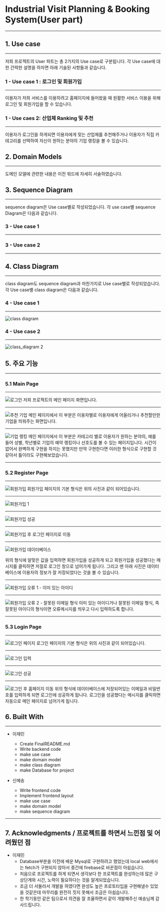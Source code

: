 # Industrial Visit Planning & Booking System(User part)
-----------------------------------------------------


## 1. Use case
-----------------------------------------------------
저희 프로젝트의 User 파트는 총 2가지의 Use case로 구분됩니다.
각 Use case에 대한 간략한 설명을 하자면 아래 기술된 사항들과 같습니다.

### 1 - Use case 1 : 로그인 및 회원가입
-----------------------------------------------------
이용자가 저희 서비스를 이용하려고 홈페이지에 들어왔을 때
원활한 서비스 이용을 위해 로그인 및 회원가입을 할 수 있습니다.

### 1 - Use caes 2: 산업체 Ranking 및 추천
-----------------------------------------------------
이용자가 로그인을 하게되면 이용자에게 맞는 산업체를 추천해주거나
이용자가 직접 카테고리를 선택하여 자신이 원하는 분야의 기업 랭킹을 볼 수 있습니다.


## 2. Domain Models
-----------------------------------------------------
도메인 모델에 관련한 내용은 이전 워드에 자세히 서술하였습니다.


## 3. Sequence Diagram
-----------------------------------------------------
sequence diagram은 Use case별로 작성되었습니다. 각 use case별 sequence Diagram은
다음과 같습니다.

### 3 - Use case 1 
-----------------------------------------------------

### 3 - Use case 2
-----------------------------------------------------


## 4. Class Diagram
-----------------------------------------------------
class diagram도 sequence diagram과 마찬가지로 Use case별로 작성되었습니다. 각 Use case별
class diagram은 다음과 같습니다.

### 4 - Use case 1
-----------------------------------------------------
![class diagram](https://user-images.githubusercontent.com/64300578/120112205-dad8a200-c1af-11eb-9339-7580bf3c35da.jpg)


### 4 - Use case 2
-----------------------------------------------------
![class_diagram 2](https://user-images.githubusercontent.com/64300578/120112261-14111200-c1b0-11eb-905b-09921d1d8158.jpg)

## 5. 주요 기능
-----------------------------------------------------

### 5.1 Main Page
-----------------------------------------------------
![로그인](https://user-images.githubusercontent.com/64300578/120110411-47e83980-c1a8-11eb-8121-efadd1bb8202.PNG)
저희 프로젝트의 메인 페이지 화면입니다.

-----------------------------------------------------
![추천 기업](https://user-images.githubusercontent.com/64300578/120110606-20de3780-c1a9-11eb-9831-696852c135da.PNG)
메인 페이지에서 이 부분은 이용자별로 이용자에게 어울리거나 추천할만한 기업을 띄워주는 화면입니다.


-----------------------------------------------------
![기업 랭킹](https://user-images.githubusercontent.com/64300578/120110721-a2ce6080-c1a9-11eb-9c5e-f2339ecd049c.PNG)
메인 페이지에서 이 부분은 카테고리 별로 이용자가 원하는 분야의, 예를 들어 성별, 학년별로 기업의 예약 랭킹이나
선호도를 볼 수 있는 페이지입니다. 시간이 없어서 완벽하게 구현을 하지는 못했지만 만약 구현한다면 이러한 형식으로 
구현할 것 같아서 틀이라도 구현해보았습니다.


-----------------------------------------------------
### 5.2 Register Page
-----------------------------------------------------
![회원가입](https://user-images.githubusercontent.com/64300578/120110901-841c9980-c1aa-11eb-9680-df1c797afd9b.PNG)
회원가입 페이지의 기본 형식은 위의 사진과 같이 되어있습니다.

-----------------------------------------------------
![회원가입 1](https://user-images.githubusercontent.com/64300578/120111032-305e8000-c1ab-11eb-896d-655b0824738a.PNG)

-----------------------------------------------------

![회원가입 성공](https://user-images.githubusercontent.com/64300578/120111050-42d8b980-c1ab-11eb-851c-0a40905ff8bf.PNG)

-----------------------------------------------------

![회원가입 후 로그인 페이지로 이동](https://user-images.githubusercontent.com/64300578/120111057-4b30f480-c1ab-11eb-9104-217648ca2e35.PNG)

-----------------------------------------------------

![회원가입 데이터베이스](https://user-images.githubusercontent.com/64300578/120111107-92b78080-c1ab-11eb-900b-c15ecea3f6fe.PNG)

위의 형식에 알맞은 값을 입력하면 회원가입을 성공하게 되고 회원가입을 성공했다는 메시지를 클릭하면 저절로 로그인 창으로
넘어가게 됩니다. 그리고 맨 아래 사진은 데이터베이스에 이용자의 정보가 잘 저장되었다는 것을 볼 수 있습니다.

-----------------------------------------------------
![회원가입 오류 1 - 이미 있는 아이디](https://user-images.githubusercontent.com/64300578/120111149-c85c6980-c1ab-11eb-9af6-b2f7791d9c26.PNG)

-----------------------------------------------------

![회원가입 오류 2 - 잘못된 이메일 형식](https://user-images.githubusercontent.com/64300578/120111158-d0b4a480-c1ab-11eb-8cf2-89bbf9d35e98.PNG)
이미 있는 아이디거나 잘못된 이메일 형식, 즉 잘못된 아이디의 형식이면 오류메시지를 띄우고 다시 입력하도록 합니다.

-----------------------------------------------------
### 5.3 Login Page
-----------------------------------------------------
![로그인 페이지](https://user-images.githubusercontent.com/64300578/120112059-440be580-c1af-11eb-8496-e0b20fae3075.PNG)
로그인 페이지의 기본 형식은 위의 사진과 같이 되어있습니다.

-----------------------------------------------------
![로그인 입력](https://user-images.githubusercontent.com/64300578/120112101-70bffd00-c1af-11eb-9175-1bdfa34d82b1.PNG)

-----------------------------------------------------

![로그인 성공](https://user-images.githubusercontent.com/64300578/120112117-7d445580-c1af-11eb-98f8-e90b1a78721c.PNG)

-----------------------------------------------------

![로그인 후 홈페이지 이동](https://user-images.githubusercontent.com/64300578/120112129-89c8ae00-c1af-11eb-93ce-d7b0bb32eaaa.PNG)
위의 형식에 데이터베이스에 저장되어있는 이메일과 비밀번호를 입력하게 되면 로그인에 성공하게 됩니다. 로그인을
성공했다는 메시지를 클릭하면 자동으로 메인 페이지로 넘어가게 됩니다.

## 6. Built With
-----------------------------------------------------
+ 이재민
  + Create FinalREADME.md
  + Write backend code
  + make use case
  + make domain model
  + make class diagram
  + make Database for project

+ 신예송
  + Write frontend code
  + Implement frontend layout
  + make use case
  + make domain model
  + make sequence diagram

-----------------------------------------------------
## 7. Acknowledgments / 프로젝트를 하면서 느낀점 및 어려웠던 점
* 이재민
  * Database부분을 이전에 배운 Mysql로 구현하려고 했었는데 local web에서는 fetch가 구현되지 않아서 중간에 firebase로 바꾼점이 아쉽습니다. 
  * 처음으로 프로젝트를 하게 되면서 생각보다 한 프로젝트를 완성하는데 많은 구상단계와 시간, 노력이 필요하다는 것을 알게되었습니다.
  * 조금 더 서둘러서 개발을 하였다면 완성도 높은 프로토타입을 구현해낼수 있었을 것같은데 마무리를 완전히 짓지 못해서 조금은 아쉽습니다.
  * 한 학기동안 같은 팀으로서 의견을 잘 조율하면서 같이 개발해주신 예송님께 감사드립니다.













